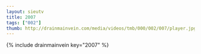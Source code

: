 ```yaml
--- 
layout: sieutv
title: 2007
tags: ["002"]
thumb: http://drainmainvein.com/media/videos/tmb/000/002/007/player.jpg
---
```

{% include drainmainvein key="2007" %} 

